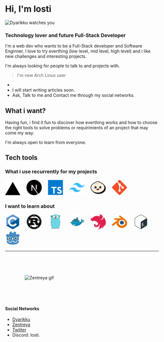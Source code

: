 # Hi, I'm losti

![Dyarikku watches you](./dyarikku.gif)

### Technology lover and future Full-Stack Developer

I'm a web dev who wants to be a Full-Stack developer and Software Enginner. I love to try everthing (low level, mid level, high level) and i like new challenges and interesting projects.

I'm always looking for people to talk to and projects with.

> I'm new Arch Linux user

-
- I will start writing articles soon.
- Ask, Talk to me and Contact me through my social networks.

## What i want?

Having fun, i find it fun to discover how everthing works and how to choose the right tools to solve problems or requirimients of an project that may come my way.

I'm always open to learn from everyone.

## Tech tools

### What i use recurrently for my projects

<img style="margin: 0px 1rem 0px 0px; width: 50px; heigth: 50px;" src="./Vercel.svg" alt="Vercel icon" />
<img style="width: 50px; heigth: 50px;" src="./Next.js.svg" alt="Next.js icon" />
<img style="margin: 0px 1rem 0px; width: 50px; heigth: 50px;" src="./TypeScript.svg" alt="TypeScript icon" />
<img style="margin: 0px 1rem 0px 0px; width: 50px; heigth: 50px;" src="./tailwind-css.svg" alt="Tailwind Css icon" />
<img style="margin: 0px 1rem 0px 0px; width: 50px; heigth: 50px;" src="./Bun.svg" alt="Bun icon" />
<img style="margin: 0px 1rem 0px 0px; width: 50px; heigth: 50px;" src="./Git.svg" alt="Git icon" />

### I want to learn about

<img style="margin: 0px 1rem 0px 0px; width: 50px; heigth: 50px;" src="./C.svg" alt="C icon" />
<img style="margin: 0px 1rem 0px 0px; width: 50px; heigth: 50px;" src="./rust.svg" alt="rust icon" />
<img style="margin: 0px 1rem 0px 0px; width: 50px; heigth: 50px;" src="./Go.svg" alt="Go icon" />
<img style="margin: 0px 1rem 0px 0px; width: 50px; heigth: 50px;" src="./Docker.svg" alt="Docker icon" />
<img style="margin: 0px 1rem 0px 0px; width: 50px; heigth: 50px;" src="./Nest.js.svg" alt="Nest.js icon" />
<img style="margin: 0px 1rem 0px 0px; width: 50px; heigth: 50px;" src="./Blender.svg" alt="Blender icon" />
<img style="margin: 0px 1rem 0px 0px; width: 50px; heigth: 50px;" src="./Bash.svg" alt="Bash Script icon" />
<img style="margin: 0px 1rem 0px 0px; width: 50px; heigth: 50px;" src="./Godot-Engine.svg" alt="Godot Engine icon" />

---

<img style="display: block; margin: 0 auto; padding: 64px;" src="./zentreya.gif" alt="Zentreya gif" />

#### Social Networks

- [Dyarikku](https://x.com/dyarikku)
- [Zentreya](https://x.com/zentreya)
- [Twitter](https://x.com/Lost_K78)
- Discord: losti.
